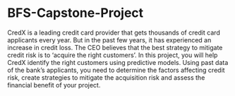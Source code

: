 # BFS-Capstone-Project
CredX is a leading credit card provider that gets thousands of credit card applicants every year. But in the past few years, it has experienced an increase in credit loss. The CEO believes that the best strategy to mitigate credit risk is to ‘acquire the right customers’.     In this project, you will help CredX identify the right customers using predictive models. Using past data of the bank’s applicants, you need to determine the factors affecting credit risk, create strategies to mitigate the acquisition risk and assess the financial benefit of your project.   
